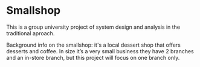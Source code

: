 # Smallshop

This is a group university project of system design and analysis in the traditional aproach.

Background info on the smallshop:
it's a local dessert shop that offers desserts and coffee. In size it’s a very small business they have 2 
branches and an in-store branch, but this project will focus on one branch only.
